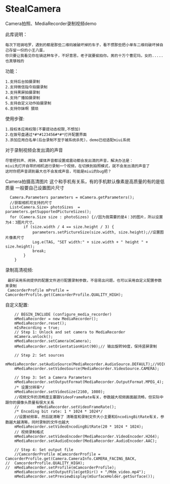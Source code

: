 # StealCamera
Camera拍照、MediaRecorder录制视频demo

此库说明：

	每次下班骑哈罗，遇到的都是那些二维码被破坏掉的车子，看不惯那些把小单车二维码破坏掉自己存留一份的小王八蛋，
	你只要让我看见你在骑这种车子，不好意思，老子就要偷拍你。男的十万个曹尼玛，女的.....也真够贱的

功能：

	1.支持后台拍摄录制
	2.支持微信指令拍摄录制
	3.支持黑屏拍摄录制
	4.支持广播拍摄录制
	5.支持自定义动作拍摄录制
	6.支持你妹啊 猥琐

使用步骤:
	
	1.授权本应用权限(不要提动态权限,不想加)
	2.在拨号盘通过*#*#123456#*#*打开配置界面
	3.添加应用白名单(后台录制不至于被系统杀死)，demo已经适配miui系统

	

对于录制视频会发出滴的声音
	
	尽管把铃声、闹钟、媒体声音都设置成震动都会发出滴的声音，解决办法是：
	miui先打开自带的相机进行录制一个视频，在切换到拍照模式，就不会发出滴的声音了
	这时你把声音调到最大也不会发成声音，可能是miui的bug把？


Camera拍摄高清图片
这个和手机有关系，有的手机默认像素是高质量的有的是低质量
一般要自己设置图片尺寸

	  Camera.Parameters parameters = mCamera.getParameters();
	  //获取相机可支持的尺寸
	  List<Camera.Size> photoSizes  = parameters.getSupportedPictureSizes();
	  for (Camera.Size size : photoSizes) {//因为我需要的是4：3的图片，所以设置为4：3图片尺寸。
	        if (size.width / 4 == size.height / 3) {
	            parameters.setPictureSize(size.width, size.height);//设置图片像素尺寸
	            Log.e(TAG, "SET width:" + size.width + " height " + size.height);
	            break;
	        }
        }




录制高清视频:

	 最好采用系统提供的配置文件进行配置录制参数，不容易出问题，也可以采用自定义配置参数来录制
	 CamcorderProfile mProfile = CamcorderProfile.get(CamcorderProfile.QUALITY_HIGH);

自定义配置:

  		// BEGIN_INCLUDE (configure_media_recorder)
        mMediaRecorder = new MediaRecorder();
        mMediaRecorder.reset();
        mIsRecording = true;
        // Step 1: Unlock and set camera to MediaRecorder
        mCamera.unlock();
        mMediaRecorder.setCamera(mCamera);
        mMediaRecorder.setOrientationHint(90);// 输出旋转90度，保持竖屏录制

        // Step 2: Set sources
        mMediaRecorder.setAudioSource(MediaRecorder.AudioSource.DEFAULT);//VOICE_RECOGNITION
        mMediaRecorder.setVideoSource(MediaRecorder.VideoSource.CAMERA);

        // Step 3: Set a Camera Parameters
        mMediaRecorder.setOutputFormat(MediaRecorder.OutputFormat.MPEG_4);
        /* 设置分辨率*/
        mMediaRecorder.setVideoSize(2160, 1080);
        //视频文件的流畅度主要跟VideoFrameRate有关，参数越大视频画面越流畅，但实际中跟你的摄像头质量有很大关系
		//        mMediaRecorder.setVideoFrameRate();
        /* Encoding bit rate: 1 * 1024 * 1024*/
        //设置帧频率，然后就清晰了 清晰度和录制文件大小主要和EncodingBitRate有关，参数越大越清晰，同时录制的文件也越大
        mMediaRecorder.setVideoEncodingBitRate(20 * 1024 * 1024);
        // 视频录制格式
        mMediaRecorder.setVideoEncoder(MediaRecorder.VideoEncoder.H264);
        mMediaRecorder.setAudioEncoder(MediaRecorder.AudioEncoder.AAC);

        // Step 4: Set output file
		//CamcorderProfile mCamcorderProfile = CamcorderProfile.get(Camera.CameraInfo.CAMERA_FACING_BACK,
	//  CamcorderProfile.QUALITY_HIGH);
	//  mMediaRecorder.setProfile(mCamcorderProfile);
        mMediaRecorder.setOutputFile(getDir() + "/Mdm_video.mp4");
        mMediaRecorder.setPreviewDisplay(mSurfaceHolder.getSurface());